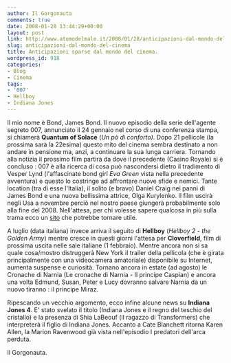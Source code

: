 ```yaml
---
author: Il Gorgonauta
comments: true
date: 2008-01-28 13:44:29+00:00
layout: post
link: http://www.atomodelmale.it/2008/01/28/anticipazioni-dal-mondo-del-cinema/
slug: anticipazioni-dal-mondo-del-cinema
title: Anticipazioni sparse dal mondo del cinema.
wordpress_id: 918
categories:
- Blog
- Cinema
tags:
- '007'
- Hellboy
- Indiana Jones
---
```


Il mio nome è Bond, James Bond. Il nuovo episodio della serie dell'agente segreto 007, annunciato il 24 gennaio nel corso di una conferenza stampa, si chiamerà **Quantum of Solace** (_Un pò di conforto)_. Dopo 21 pellicole (la prossima sarà la 22esima) questo mito del cinema sembra destinato a non andare in pensione ma, anzi, a continuare la sua lunga carriera. Tornando alla notizia il prossimo film partirà da dove il precedente (Casino Royale) si è concluso : 007 è alla ricerca di cosa può nascondersi dietro il tradimento di Vesper Lynd (l'affascinate bond girl _Eva Green_ vista nella precedente avventura) e questo lo costringe ad affrontare nuove sfide e nemici. Tante location (tra di esse l'Italia), il solito (e bravo)  Daniel Craig nei panni di James Bond e una nuova bellissima attrice, Olga Kurylenko. Il film uscirà negli Usa a novembre perciò nel nostro paese giungerà probabilmente solo alla fine del 2008. Nell'attesa, per chi volesse sapere qualcosa in più sulla trama ecco un [sito](http://www.badtaste.it/index.php?option=com_content&task=view&id=2852&Itemid=45) che potrebbe tornare utile.

<!-- more -->


A luglio (data italiana) invece arriva il seguito di **Hellboy** (_Hellboy 2 - the Golden Army_) mentre cresce in questi giorni l'attesa per **Cloverfield**, film di prossima uscita nelle sale italiane (1 febbraio). Mentre ancora non si sa quale cosa/mostro distruggerà New York il trailer della pellicola (che è girata principalmente con una videocamera amatoriale) disponibile su Internet, aumenta suspense e curiosità. Tornano ancora in estate (ad agosto) le Cronache di Narnia (Le cronache di Narnia - Il principe Caspian) e ancora una volta Edmund, Susan, Peter e Lucy dovranno salvare Narnia da un nuovo tiranno : il principe Miraz.

Ripescando un vecchio argomento, ecco infine alcune news su **Indiana Jones 4**. E' stato svelato il titolo (Indiana Jones e il regno del teschio del cristallo) e la presenza di Shia LaBeouf (il ragazzo di Transformers) che interpreterà il figlio di Indiana Jones. Accanto a Cate Blanchett ritorna Karen Allen, la Marion Ravenwood già vista nell'episodio I predatori dell'arca perduta.

Il Gorgonauta.
